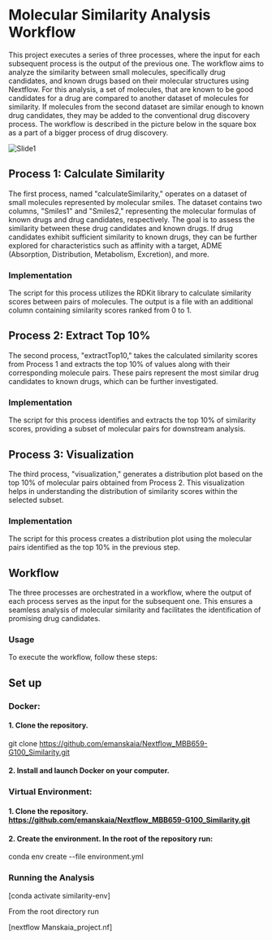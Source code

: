 # Molecular Similarity Analysis Workflow

This project executes a series of three processes, where the input for each subsequent process is the output of the previous one. The workflow aims to analyze the similarity between small molecules, specifically drug candidates, and known drugs based on their molecular structures using Nextflow. For this analysis, a set of molecules, that are known to be good candidates for a drug are compared to another dataset of molecules for similarity. If molecules from the second dataset are similar enough to known drug candidates, they may be added to the conventional drug discovery process. The workflow is described in the picture below in the square box as a part of a bigger process of drug discovery.

![Slide1](https://github.com/emanskaia/Nextflow_MBB659-G100_Similarity/assets/139388597/3b790e4e-5773-41cc-83ce-b5dc655a4c8e)

## Process 1: Calculate Similarity
The first process, named "calculateSimilarity," operates on a dataset of small molecules represented by molecular smiles. The dataset contains two columns, "Smiles1" and "Smiles2," representing the molecular formulas of known drugs and drug candidates, respectively. The goal is to assess the similarity between these drug candidates and known drugs. If drug candidates exhibit sufficient similarity to known drugs, they can be further explored for characteristics such as affinity with a target, ADME (Absorption, Distribution, Metabolism, Excretion), and more.

### Implementation
The script for this process utilizes the RDKit library to calculate similarity scores between pairs of molecules. The output is a file with an additional column containing similarity scores ranked from 0 to 1.

## Process 2: Extract Top 10%
The second process, "extractTop10," takes the calculated similarity scores from Process 1 and extracts the top 10% of values along with their corresponding molecule pairs. These pairs represent the most similar drug candidates to known drugs, which can be further investigated.

### Implementation
The script for this process identifies and extracts the top 10% of similarity scores, providing a subset of molecular pairs for downstream analysis.

## Process 3: Visualization
The third process, "visualization," generates a distribution plot based on the top 10% of molecular pairs obtained from Process 2. This visualization helps in understanding the distribution of similarity scores within the selected subset.

### Implementation
The script for this process creates a distribution plot using the molecular pairs identified as the top 10% in the previous step.

## Workflow
The three processes are orchestrated in a workflow, where the output of each process serves as the input for the subsequent one. This ensures a seamless analysis of molecular similarity and facilitates the identification of promising drug candidates.

### Usage
To execute the workflow, follow these steps:

## Set up
### Docker:

#### 1.	Clone the repository.
git clone https://github.com/emanskaia/Nextflow_MBB659-G100_Similarity.git

#### 2.	Install and launch Docker on your computer.

### Virtual Environment:

#### 1.	Clone the repository. https://github.com/emanskaia/Nextflow_MBB659-G100_Similarity.git

#### 2.	Create the environment. In the root of the repository run:

conda env create --file environment.yml

### Running the Analysis

  [conda activate similarity-env]

From the root directory run

  [nextflow Manskaia_project.nf]

